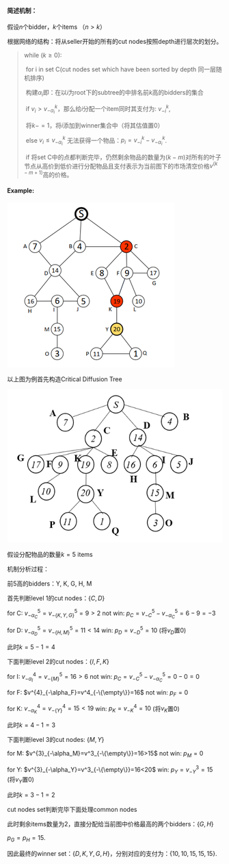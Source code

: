 #### 简述机制：

假设$n$个bidder，$k$个items （$n>k$）

根据网络的结构：将从seller开始的所有的cut nodes按照depth进行层次的划分。

> while  $(k\geq 0)$:
>
> ​	for i in set C(cut nodes set which have been sorted by depth 同一层随机排序)
>
> ​		构建$\alpha_i$即：在以$i$为root下的subtree的中排名前$k$高的bidders的集合
>
> ​		if $v_i>v_{-\alpha_i}^k$，那么给$i$分配一个item同时其支付为: $v_{-i}^k$,
>
> ​								将$k-=1$，将$i$添加到winner集合中（将其估值置0）
>
> ​		else $v_i \leq v_{-\alpha_i}^k$ 无法获得一个物品：$p_i=v_{-i}^k-v_{-\alpha_i}^k$. 
>
> ​	if 将set C中的点都判断完毕，仍然剩余物品的数量为$(k-m)$对所有的叶子节点从高价到低价进行分配物品且支付表示为当前图下的市场清空价格$v^{(k-m+1)}$高的价格。

#### Example:

![GIDM](GIDM_1.png)

以上图为例首先构造Critical Diffusion Tree

<img src="1.png" style="zoom:80%;" />

假设分配物品的数量$k=5$ items

机制分析过程：

前$5$高的bidders：Y, K, G, H, M

首先判断level 1的cut nodes：$\{C,D\}$

for C: $v^{5}_{-\alpha_C}=v^5_{-\{K,Y,G\}}=9>2$  not win: $p_C=v^5_{-C}-v^5_{-\alpha_C}=6-9=-3$

for D:  $v^{5}_{-\alpha_D}=v^5_{-\{H,M\}}=11<14$  win:  $p_D=v^5_{-D}=10$ (将$v_D$置0)

此时$k=5-1=4$

下面判断level 2的cut nodes：$\{I,F,K\}$

for I:  $v^{4}_{-\alpha_I}=v^5_{-\{M\}}=16>6$  not win: $p_C=v^5_{-C}-v^5_{-\alpha_C}=0-0=0$

for F:  $v^{4}_{-\alpha_F}=v^4_{-\{\empty\}}=16$  not win: $p_F=0$

for K:  $v^{4}_{-\alpha_K}=v^4_{-\{Y\}}=15<19$  win: $p_K=v^4_{-K}=10$ (将$v_K$置0)

此时$k=4-1=3$

下面判断level 3的cut nodes: $\{M,Y\}$

for M:  $v^{3}_{-\alpha_M}=v^3_{-\{\empty\}}=16>15$  not win: $p_M=0$

for Y:  $v^{3}_{-\alpha_Y}=v^3_{-\{\empty\}}=16<20$  win: $p_Y=v^3_{-Y}=15$ (将$v_Y$置0)

此时$k=3-1=2$

cut nodes set判断完毕下面处理common nodes

此时剩余items数量为2，直接分配给当前图中价格最高的两个bidders：$\{G,H\}$

$p_G=p_H=15$.

因此最终的winner set：$\{D,K,Y,G,H\}$，分别对应的支付为：$\{10,10,15,15,15\}$.